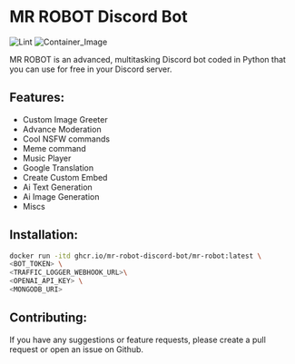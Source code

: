 # MR ROBOT Discord Bot
![Lint](https://github.com/mr-robot-discord-bot/mr-robot/actions/workflows/lint.yml/badge.svg)
![Container_Image](https://github.com/mr-robot-discord-bot/mr-robot/actions/workflows/docker_image.yml/badge.svg)

MR ROBOT is an advanced, multitasking Discord bot coded in Python that you can use for free in your Discord server.

## Features:

- Custom Image Greeter
- Advance Moderation
- Cool NSFW commands
- Meme command
- Music Player
- Google Translation
- Create Custom Embed
- Ai Text Generation
- Ai Image Generation
- Miscs

## Installation:

```bash
docker run -itd ghcr.io/mr-robot-discord-bot/mr-robot:latest \
<BOT_TOKEN> \
<TRAFFIC_LOGGER_WEBHOOK_URL>\
<OPENAI_API_KEY> \
<MONGODB_URI>
```

## Contributing:

If you have any suggestions or feature requests, please create a pull request or open an issue on Github.
